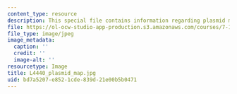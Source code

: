 ```yaml
---
content_type: resource
description: This special file contains information regarding plasmid map.
file: https://ol-ocw-studio-app-production.s3.amazonaws.com/courses/7-15-experimental-molecular-genetics-spring-2015/bd7a5207e8521cde839d21e00b5b0471_L4440_plasmid_map.jpg
file_type: image/jpeg
image_metadata:
  caption: ''
  credit: ''
  image-alt: ''
resourcetype: Image
title: L4440_plasmid_map.jpg
uid: bd7a5207-e852-1cde-839d-21e00b5b0471
---
```


